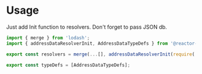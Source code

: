 # Usage

Just add Init function to resolvers. Don't forget to pass JSON db.

```ts
import { merge } from 'lodash';
import { addressDataResolverInit, AddressDataTypeDefs } from '@reactor-room/itopplus-back-end-helpers';

export const resolvers = merge(...[], addressDataResolverInit(require('../assets/static/address-database.json')), ...[]);

export const typeDefs = [AddressDataTypeDefs];
```
